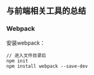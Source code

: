 ## 与前端相关工具的总结

### Webpack

安装webpack：

```shell
// 进入文件目录后
npm init 
npm install webpack --save-dev
```

